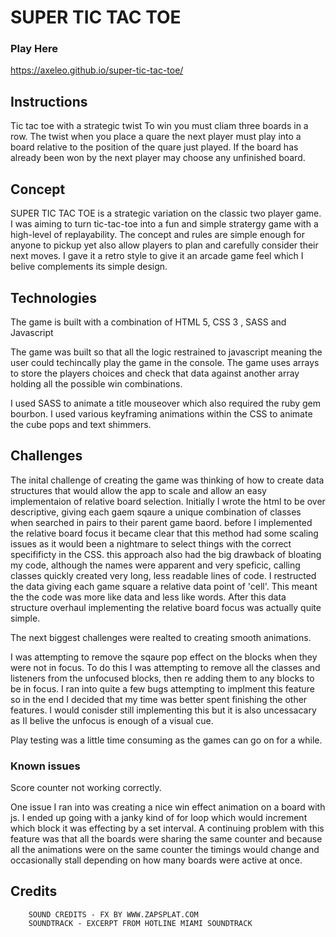 # SUPER TIC TAC TOE

### Play Here

https://axeleo.github.io/super-tic-tac-toe/

## Instructions

Tic tac toe with a strategic twist
To win you must cliam three boards in a row.
The twist when you place a quare the next player must play into a board relative to the position of the quare just played.
If the board has already been won by the next player may choose any unfinished board.

## Concept

SUPER TIC TAC TOE is a strategic variation on the classic two player game. I was aiming to turn tic-tac-toe into a fun and simple stratergy game with a high-level of replayability. The concept and rules are simple enough for anyone to pickup yet also allow players to plan and carefully consider their next moves. I gave it a retro style to give it an arcade game feel which I belive complements its simple design.

## Technologies

The game is built with a combination of HTML 5, CSS 3 , SASS and Javascript

The game was built so that all the logic restrained to javascript meaning the user could techincally play the  game in the console. The game uses arrays to store the players choices and check that data against another array holding all the possible win combinations.

I used SASS to animate a title mouseover which also required the ruby gem bourbon. I used various keyframing animations within the CSS to animate the cube pops and text shimmers.

## Challenges

The inital challenge of creating the game was thinking of how to create data structures that would allow the app to scale and allow an easy implementaion of relative board selection. Initially I wrote the html to be over descriptive, giving each gaem sqaure a unique combination of classes when searched in pairs to their parent game baord. before I implemented the relative board focus it became clear that this method had some scaling issues as it would been a nightmare to select things with the correct specifificty in the CSS. this approach also had the big drawback of bloating my code, although the names were apparent and very speficic, calling classes quickly created very long, less readable lines of code.
I restructed the data giving each game square a relative data point of 'cell'. This meant the the code was more like data and less like words. After this data structure overhaul implementing the relative board focus was actually quite simple.

The next biggest challenges were realted to creating smooth animations.

I was attempting to remove the sqaure pop effect on the blocks when they were not in focus. To do this I was attempting to remove all the classes and listeners from the unfocused blocks, then re adding them to any blocks to be in focus. I ran into quite a few bugs attempting to implment this feature so in the end I decided that my time was better spent finishing the other features. I would conisder still implementing this but it is also uncessacary as II belive the unfocus is enough of a visual cue.

Play testing was a little time consuming as the games can go on for a while.

### Known issues

Score counter not working correctly.

One issue I ran into was creating a nice win effect animation on a board with js. I ended up going with a janky kind of for loop which would increment which block it was effecting by a set interval. A continuing problem with this feature was that all the boards were sharing the same counter and because all the animations were on the same counter the timings would change and occasionally stall depending on how many boards were active at once.


## Credits

        SOUND CREDITS - FX BY WWW.ZAPSPLAT.COM 
        SOUNDTRACK - EXCERPT FROM HOTLINE MIAMI SOUNDTRACK